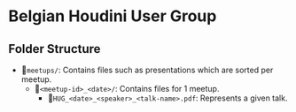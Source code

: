 # Belgian Houdini User Group

## Folder Structure

- 📁`meetups/`: Contains files such as presentations which are sorted per meetup.
  - 📁`<meetup-id>_<date>/`: Contains files for 1 meetup.
    - 📄`HUG_<date>_<speaker>_<talk-name>.pdf`: Represents a given talk.